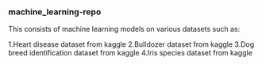 ### machine_learning-repo
This consists of machine learning models on various datasets such as:

1.Heart disease dataset from kaggle
2.Bulldozer dataset from kaggle
3.Dog breed identification dataset from kaggle
4.Iris species dataset from kaggle

